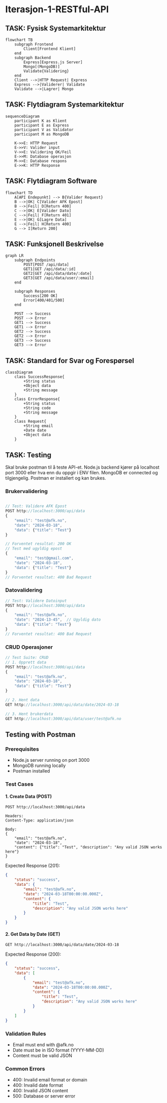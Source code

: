 # Iterasjon-1-RESTful-API

## TASK: Fysisk Systemarkitektur

```mermaid
flowchart TB
    subgraph Frontend
        Client[Frontend Klient]
    end
    subgraph Backend
        Express[Express.js Server]
        Mongo[(MongoDB)]
        Validate{Validering}
    end
    Client -->|HTTP Request| Express
    Express -->|Validerer| Validate
    Validate -->|Lagrer| Mongo
```

## TASK: Flytdiagram Systemarkitektur

```mermaid
sequenceDiagram
    participant K as Klient
    participant E as Express
    participant V as Validator
    participant M as MongoDB

    K->>E: HTTP Request
    E->>V: Valider input
    V->>E: Validering OK/Feil
    E->>M: Database operasjon
    M->>E: Database respons
    E->>K: HTTP Response
```


## TASK: Flytdiagram Software

```mermaid
flowchart TD
    A[API Endepunkt] --> B{Valider Request}
    B -->|OK| C[Valider AFK Epost]
    B -->|Feil| D[Return 400]
    C -->|OK| E[Valider Dato]
    C -->|Feil| F[Return 401]
    E -->|OK| G[Lagre Data]
    E -->|Feil| H[Return 400]
    G --> I[Return 200]
```

## TASK: Funksjonell Beskrivelse

```mermaid
graph LR
    subgraph Endpoints
        POST[POST /api/data]
        GET1[GET /api/data/:id]
        GET2[GET /api/data/date/:date]
        GET3[GET /api/data/user/:email]
    end

    subgraph Responses
        Success[200 OK]
        Error[400/401/500]
    end

    POST --> Success
    POST --> Error
    GET1 --> Success
    GET1 --> Error
    GET2 --> Success
    GET2 --> Error
    GET3 --> Success
    GET3 --> Error
```

## TASK: Standard for Svar og Forespørsel

```mermaid
classDiagram
    class SuccessResponse{
        +String status
        +Object data
        +String message
    }
    class ErrorResponse{
        +String status
        +String code
        +String message
    }
    class Request{
        +String email
        +Date date
        +Object data
    }
```

## TASK: Testing

Skal bruke postman til å teste API-et. Node.js backend kjører på localhost port 3000 eller hva enn du oppgir i ENV filen. MongoDB er connected og tilgjengelig. Postman er installert og kan brukes.
### Brukervalidering
```javascript

// Test: Validere AFK Epost
POST http://localhost:3000/api/data
{
    "email": "test@afk.no",
    "date": "2024-03-18",
    "data": {"title": "Test"}
}

// Forventet resultat: 200 OK
// Test med ugyldig epost
{
    "email": "test@gmail.com",
    "date": "2024-03-18",
    "data": {"title": "Test"}
}
// Forventet resultat: 400 Bad Request
```

### Datovalidering
```javascript
// Test: Validere Datoinput
POST http://localhost:3000/api/data
{
    "email": "test@afk.no",
    "date": "2024-13-45",  // Ugyldig dato
    "data": {"title": "Test"}
}
// Forventet resultat: 400 Bad Request
```

### CRUD Operasjoner
```javascript
// Test Suite: CRUD
// 1. Opprett data
POST http://localhost:3000/api/data
{
    "email": "test@afk.no",
    "date": "2024-03-18",
    "data": {"title": "Test"}
}

// 2. Hent data
GET http://localhost:3000/api/data/date/2024-03-18

// 3. Hent brukerdata
GET http://localhost:3000/api/data/user/test@afk.no
```

## Testing with Postman

### Prerequisites
- Node.js server running on port 3000
- MongoDB running locally
- Postman installed

### Test Cases

#### 1. Create Data (POST)
```http
POST http://localhost:3000/api/data

Headers:
Content-Type: application/json

Body:
{
    "email": "test@afk.no",
    "date": "2024-03-18",
    "content": {"title": "Test", "description": "Any valid JSON works here"}
}
```

Expected Response (201):
```json
{
    "status": "success",
    "data": {
        "email": "test@afk.no",
        "date": "2024-03-18T00:00:00.000Z",
        "content": {
            "title": "Test",
            "description": "Any valid JSON works here"
        }
    }
}
```

#### 2. Get Data by Date (GET)
```http
GET http://localhost:3000/api/data/date/2024-03-18
```

Expected Response (200):
```json
{
    "status": "success",
    "data": [
        {
            "email": "test@afk.no",
            "date": "2024-03-18T00:00:00.000Z",
            "content": {
                "title": "Test",
                "description": "Any valid JSON works here"
            }
        }
    ]
}
```

### Validation Rules
- Email must end with @afk.no
- Date must be in ISO format (YYYY-MM-DD)
- Content must be valid JSON

### Common Errors
- 400: Invalid email format or domain
- 400: Invalid date format
- 400: Invalid JSON content
- 500: Database or server error

